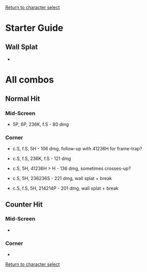 [Return to character select](./index.md)  

# Starter Guide

## Wall Splat

- 

# All combos

## Normal Hit

### Mid-Screen

- 5P, 6P, 236K, f.S - 80 dmg

### Corner

- c.S, f.S, 5H - 106 dmg, follow-up with 41236H for frame-trap?
- c.S, f.S, 236K, f.S - 121 dmg
- c.S, 5H, 41236H > H - 136 dmg, sometimes crosses-up?

- c.S, 5H, 236236S - 221 dmg, wall splat + break
- c.S, f.S, 5H, 214214P - 201 dmg, wall splat + break

## Counter Hit

### Mid-Screen

- 

### Corner

- 


[Return to character select](./index.md)  
